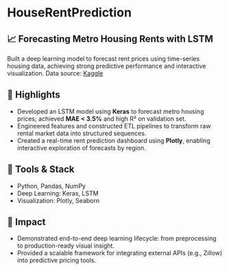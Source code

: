 # HouseRentPrediction
## 📈 Forecasting Metro Housing Rents with LSTM

Built a deep learning model to forecast rent prices using time-series housing data, achieving strong predictive performance and interactive visualization.
Data source: [Kaggle](https://www.kaggle.com/datasets/iamsouravbanerjee/house-rent-prediction-dataset)

## 📌 Highlights
- Developed an LSTM model using **Keras** to forecast metro housing prices; achieved **MAE < 3.5%** and high R² on validation set.
- Engineered features and constructed ETL pipelines to transform raw rental market data into structured sequences.
- Created a real-time rent prediction dashboard using **Plotly**, enabling interactive exploration of forecasts by region.

## 🔧 Tools & Stack
- Python, Pandas, NumPy
- Deep Learning: Keras, LSTM
- Visualization: Plotly, Seaborn

## 🚀 Impact
- Demonstrated end-to-end deep learning lifecycle: from preprocessing to production-ready visual insight.
- Provided a scalable framework for integrating external APIs (e.g., Zillow) into predictive pricing tools.
